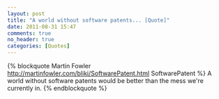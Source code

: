 ```yaml
---
layout: post
title: "A world without software patents... [Quote]"
date: 2011-08-31 15:47
comments: true
no_header: true
categories: [Quotes]
---
```

{% blockquote Martin Fowler http://martinfowler.com/bliki/SoftwarePatent.html SoftwarePatent %}
A world without software patents would be better than the mess we're currently in.
{% endblockquote %}
